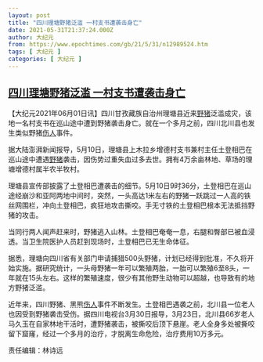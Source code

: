 ```yaml
---
layout: post
title: "四川理塘野猪泛滥 一村支书遭袭击身亡"
date: 2021-05-31T21:37:24.000Z
author: 大纪元
from: https://www.epochtimes.com/gb/21/5/31/n12989524.htm
tags: [ 大纪元 ]
categories: [ 大纪元 ]
---
```

<!--1622497044000-->
[四川理塘野猪泛滥 一村支书遭袭击身亡](https://www.epochtimes.com/gb/21/5/31/n12989524.htm)
------

<div>
<p>【大纪元2021年06月01日讯】四川甘孜藏族自治州理塘县近来<a href="https://www.epochtimes.com/gb/tag/%E9%87%8E%E7%8C%AA.html">野猪</a>泛滥成灾，该地一名村支书在巡山途中遭到野猪袭击身亡。就在一个多月之前，四川北川县也发生类似野猪<a href="https://www.epochtimes.com/gb/tag/%E4%BC%A4%E4%BA%BA.html">伤人</a>事件。</p><p>据大陆澎湃新闻报导，5月10日，理塘县上木拉乡增德村支书兼村主任土登相巴在巡山途中遭遇<a href="https://www.epochtimes.com/gb/tag/%E9%87%8E%E7%8C%AA.html">野猪</a>袭击，因伤势过重失血过多去世。拥有4万余亩林地、草场的理塘增德村属半农半牧村。</p><p>理塘县宣传部披露了土登相巴遭袭击的细节。5月10日9时36分，土登相巴在巡山途经崩沙和亚阿两地中间时，突然，一头高达1米左右的野猪一跃跳过一人高的铁丝网围栏，冲向土登相巴，疯狂地攻击撕咬。手无寸铁的土登相巴根本无法抵挡野猪的攻击。</p><p>当同行两人闻声赶来时，野猪逃入山林。土登相巴奄奄一息，右腿和臀部已被血浸透。当卫生院医护人员赶到现场时，土登相巴已无生命体征。</p><p>据悉，理塘向四川省有关部门申请捕猎500头野猪，计划已经得到批准，不久将开始实施。据研究统计，一头母野猪一年可以繁殖两胎，一胎可以繁殖6至8头，一年就在15头左右。这样的繁殖速度，很少有其他野生动物可以超越，也导致有的地方野猪泛滥。</p><p>近年来，四川野猪、黑熊<a href="https://www.epochtimes.com/gb/tag/%E4%BC%A4%E4%BA%BA.html">伤人</a>事件不断发生。土登相巴遇袭之前，北川县一位老人也因受到野猪袭击受伤。据四川电视台3月30日报导，3月23日，北川县66岁老人马久玉在自家林地干活时，遭野猪袭击，被撕咬后顶下悬崖。老人全身多处被撕咬留下窟窿，经过一个多月的治疗，才脱离生命危险，治疗费用10万多元。</p><p>责任编辑：林诗远</p>
</div>
